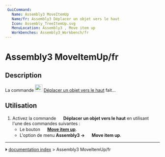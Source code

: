 ```yaml
---
 GuiCommand:
   Name: Assembly3 MoveItemUp
   Name/fr: Assembly3 Déplacer un objet vers le haut
   Icon: Assembly_TreeItemUp.svg‎‎
   MenuLocation: Assembly3 , Move item up
   Workbenches: Assembly3_Workbench/fr
---
```


# Assembly3 MoveItemUp/fr

## Description

La commande <img alt="" src=images/Assembly_TreeItemUp.svg  style="width:24px;"> [Déplacer un objet vers le haut](Assembly3_MoveItemUp/fr.md) fait\...

## Utilisation

1.  Activez la commande <img alt="" src=images/Assembly_TreeItemUp.svg  style="width:16px;"> **Déplacer un objet vers le haut** en utilisant l\'une des commandes suivantes :
    -   Le bouton **<img src="images/Assembly_TreeItemUp.svg" width=16px> [Move item up](Assembly3_MoveItemUp/fr.md)**.
    -   L\'option de menu **Assembly3 → <img src="images/Assembly_TreeItemUp.svg" width=16px> Move item up**.



---
⏵ [documentation index](../README.md) > Assembly3 MoveItemUp/fr
